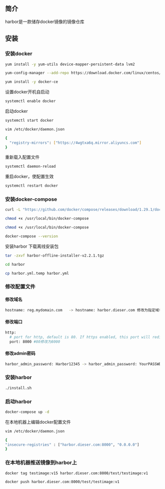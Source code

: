 ## 简介
harbor是一款储存docker镜像的镜像仓库
## 安装
### 安装docker
```bash
yum install -y yum-utils device-mapper-persistent-data lvm2
```
```bash
yum-config-manager --add-repo https://download.docker.com/linux/centos/docker-ce.repo
```
```bash
yum install -y docker-ce
```
设置docker开机自启动
```bash
systemctl enable docker 
```
启动docker
```bash
systemctl start docker
```
```bash
vim /etc/docker/daemon.json
```

````bash
{
  "registry-mirrors": ["https://4wgtxa6q.mirror.aliyuncs.com"]
}
````
重新载入配置文件
```bash
systemctl daemon-reload
```
重启docker，使配置生效
````bash
systemctl restart docker 
````
### 安装docker-compose
```sh
curl -L "https://github.com/docker/compose/releases/download/1.29.1/docker-compose-$(uname -s)-$(uname -m)" -o /usr/local/bin/docker-compose
```
```sh
chmod +x /usr/local/bin/docker-compose
```
```sh
chmod +x /usr/local/bin/docker-compose
```
```sh
docker-compose --version
```
安装harbor
下载离线安装包
```sh
tar -zxvf harbor-offline-installer-v2.2.1.tgz
```
```sh
cd harbor
```
```sh
cp harbor.yml.temp harbor.yml
```
### 修改配置文件
#### 修改域名
```sh
hostname: reg.mydomain.com   -> hostname: harbor.dieser.com 修改为指定域名
```
#### 修改端口
```sh
http:
  # port for http, default is 80. If https enabled, this port will redirect to https port
  port: 8000 #80修改为8000
```
#### 修改admin密码
```sh
harbor_admin_password: Harbor12345 -> harbor_admin_password: YourPASSWD
```
### 安装harbor
```sh
./install.sh
```
### 启动harbor
```sh
docker-compose up -d
```
在本地机器上编辑docker配置文件
```sh
vim /etc/docker/daemon.json
```
```sh
{
"insecure-registries" : ["harbor.dieser.com:8000", "0.0.0.0"]
}
```

### 在本地机器推送镜像到harbor上
```sh
docker tag testimage:v15 harbor.dieser.com:8000/test/testimage:v1
```
```sh
docker push harbor.dieser.com:8000/test/testimage:v1
```